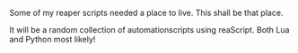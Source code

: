 Some of my reaper scripts needed a place to live. This shall be that place. 

It will be a random collection of automationscripts using reaScript. Both Lua and Python most likely!